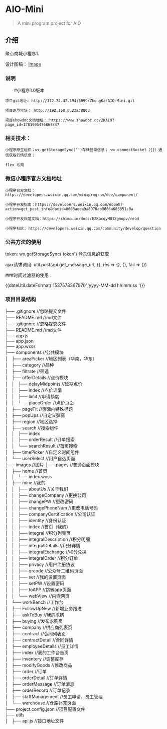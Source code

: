 
# AIO-Mini
> A mini program project for AIO

## 介绍

  聚点商城小程序1.
  
  设计图稿：
  [image](pagePic.png)

### 说明

　　#小程序1.0版本 

    项目git地址: http://112.74.42.194:8099/ZhongKa/AIO-Mini.git  

    项目原型地址： http://192.168.0.232:8003  

    项目showdoc文档地址： https://www.showdoc.cc/ZKAIO?page_id=1781905476867847  


### 相关技术：

   	小程序原生组件；wx.getStorageSync('')存储登录信息； wx.connectSocket（{}）通信获取行情信息；

    flex 布局  

### 微信小程序官方文档地址

  	小程序官方文档： https://developers.weixin.qq.com/miniprogram/dev/component/  

    小程序开发指南：https://developers.weixin.qq.com/ebook?action=get_post_info&docid=0008aeea9a8978ab0086a685851c0a  

    小程序开发规范文档：https://shimo.im/docs/EZKacqyM018gmopv/read  

    小程序社区: https://developers.weixin.qq.com/community/develop/question  
  


### 公共方法的使用

   token: wx.getStorageSync('token') 登录信息的获取  

  ajax请求调用: util.post(api.get_message_url, {}, res => {}, {}, fail => {})  


###时间过滤器的使用：

   <wxs module="dateUtil" src="../../../wxs/formatTime.wxs"></wxs>  

   {{dateUtil.dateFormat('1537578367970','yyyy-MM-dd hh:mm:ss ')}}  


### 项目目录结构
 

├── .gitignore //忽略提交文件  
├── README.md  //md文件  
├── .gitignore //忽略提交文件    
├── README.md  //md文件    
├── app.js  
├── app.json  
├── app.wxss  
├── components //公共模块  
│   ├── areaPicker //地区列表（华南，华东）  
│   ├── category //品种  
│   ├── filtrate //筛选  
│   ├── offerDetails //点价模块  
│   │   ├── delayMidpoints //延期点价  
│   │   ├── index //点价详情  
│   │   ├── limit //申请额度  
│   │   └── placeOrder //点价页面  
│   ├── pageTit //页面内特殊标题  
│   ├── popUps //自定义弹窗  
│   ├── region //地区选择  
│   ├── search //搜索组件  
│   │   ├── index  
│   │   ├── orderResult //订单搜索  
│   │   └── searchResult //首页搜索  
│   ├── timePicker //自定义时间组件  
│   └── userSelect //用户自选页面  
├── images //图片
├── pages  //普通页面模块  
│   ├── home //首页  
│   │       └── index.wxss  
│   ├── mine //我的  
│   │   ├── aboutUs //关于我们  
│   │   ├── changeCompany //更换公司  
│   │   ├── changePW //更改密码  
│   │   ├── changePhoneNum //更改电话号码  
│   │   ├── companyCertification //公司认证  
│   │   ├── identity //身份认证  
│   │   ├── index //首页（我的）  
│   │   ├── integral //积分列表页  
│   │   ├── integralDescription //积分明细  
│   │   ├── integralDetails //积分详情  
│   │   ├── integralExchange //积分兑换  
│   │   ├── integralOrder //积分订单  
│   │   ├── privacy //用户注册协议  
│   │   ├── qrcode //公众号二维码页面  
│   │   ├── set //我的设置页面  
│   │   ├── setPW //设置密码  
│   │   ├── toAPP //跳转app页面  
│   │   └── webView //内嵌网页  
│   └── workBench //工作台  
│       ├── FollowUpNew //新增业务跟进  
│       ├── askToBuy //我的求购  
│       ├── buying //发布求购页  
│       ├── company //供应商列表页  
│       ├── contract //合同列表页  
│       ├── contractDetail //合同详情  
│       ├── employeeDetails //员工详情  
│       ├── index //我的工作台首页  
│       ├── inventory //调整库存  
│       ├── modifyGoods //修改商品  
│       ├── order //订单  
│       ├── orderDetail //订单详情  
│       ├── orderMessage //订单消息  
│       ├── orderRecord  //订单记录  
│       ├── staffManagement //员工申请、员工管理  
│       └── warehouse //仓库补充页面  
├── project.config.json //项目配置文件  
├── utils  
│   ├── api.js //接口地址文件  
